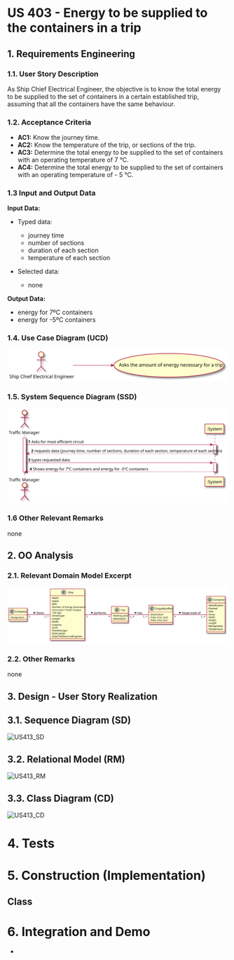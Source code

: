 # US 403 - Energy to be supplied to the containers in a trip

## 1. Requirements Engineering


### 1.1. User Story Description


As Ship Chief Electrical Engineer, the objective is to know the total energy to be supplied to the set of containers in a certain established trip, assuming that all the containers have the same behaviour.


### 1.2. Acceptance Criteria

* **AC1:** Know the journey time.
* **AC2:** Know the temperature of the trip, or sections of the trip.
* **AC3:** Determine the total energy to be supplied to the set of containers with an operating temperature of 7 °C.
* **AC4:** Determine the total energy to be supplied to the set of containers with an operating temperature of - 5 °C.

### 1.3 Input and Output Data


**Input Data:**

* Typed data:
	* journey time
	* number of sections
	* duration of each section
	* temperature of each section

* Selected data:
    * none

**Output Data:**

* energy for 7ºC containers
* energy for -5ºC containers

### 1.4. Use Case Diagram (UCD)

![US413_UCD](US413_UCD.svg)

### 1.5. System Sequence Diagram (SSD)

![US413_SSD](US413_SSD.svg)

### 1.6 Other Relevant Remarks

none

## 2. OO Analysis

### 2.1. Relevant Domain Model Excerpt 

![US413_MD](US413_MD.svg)

### 2.2. Other Remarks

none

## 3. Design - User Story Realization 

## 3.1. Sequence Diagram (SD)

![US413_SD](US413_SD.svg)

## 3.2. Relational Model (RM)

![US413_RM](US413_RM.svg)

## 3.3. Class Diagram (CD)

![US413_CD](US413_CD.svg)

# 4. Tests 

# 5. Construction (Implementation)

## Class

# 6. Integration and Demo 

* 